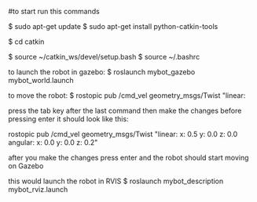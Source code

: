 #to start run this commands


$ sudo apt-get update
$ sudo apt-get install python-catkin-tools

$ cd catkin

$ source ~/catkin_ws/devel/setup.bash
$ source ~/.bashrc

to launch the robot in gazebo:
$ roslaunch mybot_gazebo mybot_world.launch

to move the robot:
$ rostopic pub /cmd_vel geometry_msgs/Twist "linear: 

press the tab key after the last command then make the changes before pressing enter
it should look like this:

rostopic pub /cmd_vel geometry_msgs/Twist "linear:
  x: 0.5
  y: 0.0
  z: 0.0
angular:
  x: 0.0
  y: 0.0
  z: 0.2"

after you make the changes press enter and the robot should start moving on Gazebo


this would launch the robot in RVIS
$ roslaunch mybot_description mybot_rviz.launch







